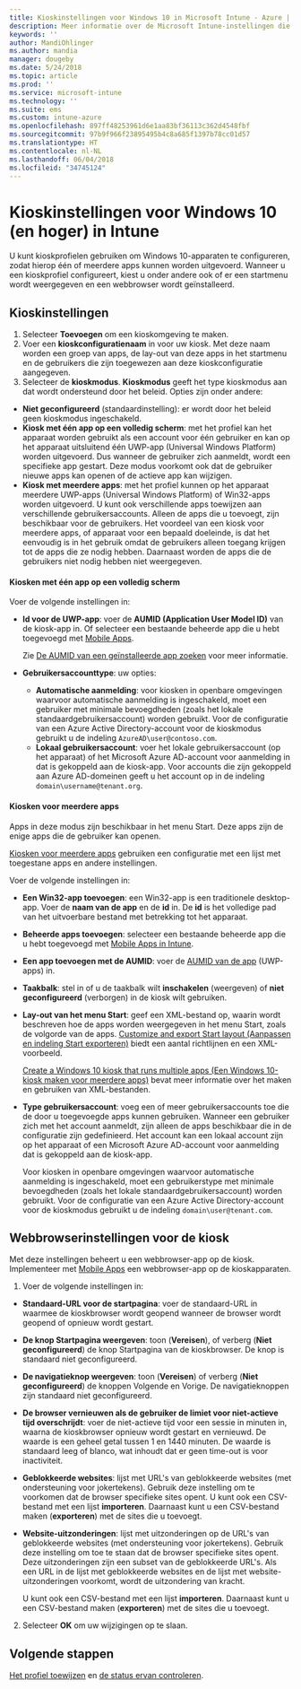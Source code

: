 ```yaml
---
title: Kioskinstellingen voor Windows 10 in Microsoft Intune - Azure | Microsoft Docs
description: Meer informatie over de Microsoft Intune-instellingen die u kunt gebruiken voor het beheren van apparaatinstellingen en functionaliteit op apparaten met Windows 10.
keywords: ''
author: MandiOhlinger
ms.author: mandia
manager: dougeby
ms.date: 5/24/2018
ms.topic: article
ms.prod: ''
ms.service: microsoft-intune
ms.technology: ''
ms.suite: ems
ms.custom: intune-azure
ms.openlocfilehash: 897ff48253961d6e1aa83bf36113c362d4548fbf
ms.sourcegitcommit: 97b9f966f23895495b4c8a685f1397b78cc01d57
ms.translationtype: HT
ms.contentlocale: nl-NL
ms.lasthandoff: 06/04/2018
ms.locfileid: "34745124"
---
```

# <a name="kiosk-settings-for-windows-10-and-later-in-intune"></a>Kioskinstellingen voor Windows 10 (en hoger) in Intune

U kunt kioskprofielen gebruiken om Windows 10-apparaten te configureren, zodat hierop één of meerdere apps kunnen worden uitgevoerd. Wanneer u een kioskprofiel configureert, kiest u onder andere ook of er een startmenu wordt weergegeven en een webbrowser wordt geïnstalleerd.

## <a name="kiosk-settings"></a>Kioskinstellingen

1. Selecteer **Toevoegen** om een kioskomgeving te maken.
2. Voer een **kioskconfiguratienaam** in voor uw kiosk. Met deze naam worden een groep van apps, de lay-out van deze apps in het startmenu en de gebruikers die zijn toegewezen aan deze kioskconfiguratie aangegeven.
3. Selecteer de **kioskmodus**. **Kioskmodus** geeft het type kioskmodus aan dat wordt ondersteund door het beleid. Opties zijn onder andere:

  - **Niet geconfigureerd** (standaardinstelling): er wordt door het beleid geen kioskmodus ingeschakeld.
  - **Kiosk met één app op een volledig scherm**: met het profiel kan het apparaat worden gebruikt als een account voor één gebruiker en kan op het apparaat uitsluitend één UWP-app (Universal Windows Platform) worden uitgevoerd. Dus wanneer de gebruiker zich aanmeldt, wordt een specifieke app gestart. Deze modus voorkomt ook dat de gebruiker nieuwe apps kan openen of de actieve app kan wijzigen.
  - **Kiosk met meerdere apps**: met het profiel kunnen op het apparaat meerdere UWP-apps (Universal Windows Platform) of Win32-apps worden uitgevoerd. U kunt ook verschillende apps toewijzen aan verschillende gebruikersaccounts. Alleen de apps die u toevoegt, zijn beschikbaar voor de gebruikers. Het voordeel van een kiosk voor meerdere apps, of apparaat voor een bepaald doeleinde, is dat het eenvoudig is in het gebruik omdat de gebruikers alleen toegang krijgen tot de apps die ze nodig hebben. Daarnaast worden de apps die de gebruikers niet nodig hebben niet weergegeven.

#### <a name="single-full-screen-app-kiosks"></a>Kiosken met één app op een volledig scherm
Voer de volgende instellingen in:

- **Id voor de UWP-app**: voer de **AUMID (Application User Model ID)** van de kiosk-app in. Of selecteer een bestaande beheerde app die u hebt toegevoegd met [Mobile Apps](apps-add.md).

    Zie [De AUMID van een geïnstalleerde app zoeken](https://docs.microsoft.com/windows-hardware/customize/enterprise/find-the-application-user-model-id-of-an-installed-app) voor meer informatie.

- **Gebruikersaccounttype**: uw opties:

  - **Automatische aanmelding**: voor kiosken in openbare omgevingen waarvoor automatische aanmelding is ingeschakeld, moet een gebruiker met minimale bevoegdheden (zoals het lokale standaardgebruikersaccount) worden gebruikt. Voor de configuratie van een Azure Active Directory-account voor de kioskmodus gebruikt u de indeling `AzureAD\user@contoso.com`.
  - **Lokaal gebruikersaccount**: voer het lokale gebruikersaccount (op het apparaat) of het Microsoft Azure AD-account voor aanmelding in dat is gekoppeld aan de kiosk-app. Voor accounts die zijn gekoppeld aan Azure AD-domeinen geeft u het account op in de indeling `domain\username@tenant.org`.

#### <a name="multi-app-kiosks"></a>Kiosken voor meerdere apps
Apps in deze modus zijn beschikbaar in het menu Start. Deze apps zijn de enige apps die de gebruiker kan openen. 

[Kiosken voor meerdere apps](https://docs.microsoft.com/windows/configuration/lock-down-windows-10-to-specific-apps#configure-a-kiosk-in-microsoft-intune) gebruiken een configuratie met een lijst met toegestane apps en andere instellingen.

Voer de volgende instellingen in:

- **Een Win32-app toevoegen**: een Win32-app is een traditionele desktop-app. Voer de **naam van de app** en de **id** in. De **id** is het volledige pad van het uitvoerbare bestand met betrekking tot het apparaat.
- **Beheerde apps toevoegen**: selecteer een bestaande beheerde app die u hebt toegevoegd met [Mobile Apps in Intune](apps-add.md).
- **Een app toevoegen met de AUMID**: voer de [AUMID van de app](https://docs.microsoft.com/windows-hardware/customize/enterprise/find-the-application-user-model-id-of-an-installed-app) (UWP-apps) in.
- **Taakbalk**: stel in of u de taakbalk wilt **inschakelen** (weergeven) of **niet geconfigureerd** (verborgen) in de kiosk wilt gebruiken.
- **Lay-out van het menu Start**: geef een XML-bestand op, waarin wordt beschreven hoe de apps worden weergegeven in het menu Start, zoals de volgorde van de apps. [Customize and export Start layout (Aanpassen en indeling Start exporteren)](https://docs.microsoft.com/windows/configuration/customize-and-export-start-layout) biedt een aantal richtlijnen en een XML-voorbeeld.

  [Create a Windows 10 kiosk that runs multiple apps (Een Windows 10-kiosk maken voor meerdere apps)](https://docs.microsoft.com/windows/configuration/lock-down-windows-10-to-specific-apps#create-xml-file) bevat meer informatie over het maken en gebruiken van XML-bestanden.

- **Type gebruikersaccount**: voeg een of meer gebruikersaccounts toe die de door u toegevoegde apps kunnen gebruiken. Wanneer een gebruiker zich met het account aanmeldt, zijn alleen de apps beschikbaar die in de configuratie zijn gedefinieerd. Het account kan een lokaal account zijn op het apparaat of een Microsoft Azure AD-account voor aanmelding dat is gekoppeld aan de kiosk-app.

    Voor kiosken in openbare omgevingen waarvoor automatische aanmelding is ingeschakeld, moet een gebruikerstype met minimale bevoegdheden (zoals het lokale standaardgebruikersaccount) worden gebruikt. Voor de configuratie van een Azure Active Directory-account voor de kioskmodus gebruikt u de indeling `domain\user@tenant.com`.

## <a name="kiosk-web-browser-settings"></a>Webbrowserinstellingen voor de kiosk

Met deze instellingen beheert u een webbrowser-app op de kiosk. Implementeer met [Mobile Apps](apps-add.md) een webbrowser-app op de kioskapparaten.

1. Voer de volgende instellingen in:

  - **Standaard-URL voor de startpagina**: voer de standaard-URL in waarmee de kioskbrowser wordt geopend wanneer de browser wordt geopend of opnieuw wordt gestart.

  - **De knop Startpagina weergeven**: toon (**Vereisen**), of verberg (**Niet geconfigureerd**) de knop Startpagina van de kioskbrowser. De knop is standaard niet geconfigureerd.

  - **De navigatieknop weergeven**: toon (**Vereisen**) of verberg (**Niet geconfigureerd**) de knoppen Volgende en Vorige. De navigatieknoppen zijn standaard niet geconfigureerd.

  - **De browser vernieuwen als de gebruiker de limiet voor niet-actieve tijd overschrijdt**: voer de niet-actieve tijd voor een sessie in minuten in, waarna de kioskbrowser opnieuw wordt gestart en vernieuwd. De waarde is een geheel getal tussen 1 en 1440 minuten. De waarde is standaard leeg of blanco, wat inhoudt dat er geen time-out is voor inactiviteit.

  - **Geblokkeerde websites**: lijst met URL's van geblokkeerde websites (met ondersteuning voor jokertekens). Gebruik deze instelling om te voorkomen dat de browser specifieke sites opent. U kunt ook een CSV-bestand met een lijst **importeren**. Daarnaast kunt u een CSV-bestand maken (**exporteren**) met de sites die u toevoegt.

  - **Website-uitzonderingen**: lijst met uitzonderingen op de URL's van geblokkeerde websites (met ondersteuning voor jokertekens). Gebruik deze instelling om toe te staan dat de browser specifieke sites opent. Deze uitzonderingen zijn een subset van de geblokkeerde URL's. Als een URL in de lijst met geblokkeerde websites en de lijst met website-uitzonderingen voorkomt, wordt de uitzondering van kracht.

    U kunt ook een CSV-bestand met een lijst **importeren**. Daarnaast kunt u een CSV-bestand maken (**exporteren**) met de sites die u toevoegt.

2. Selecteer **OK** om uw wijzigingen op te slaan.

## <a name="next-steps"></a>Volgende stappen
[Het profiel toewijzen](device-profile-assign.md) en [de status ervan controleren](device-profile-monitor.md).